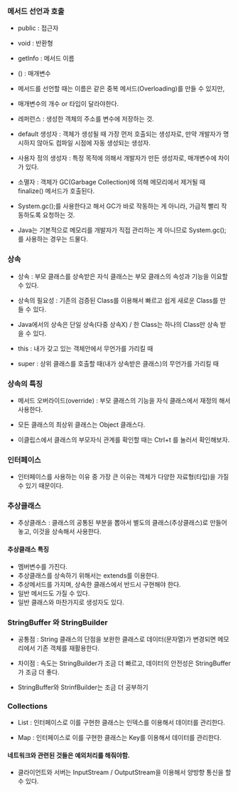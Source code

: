 ### 메서드 선언과 호출

- public : 접근자
- void : 반환형
- getInfo : 메서드 이름
- () : 매개변수

- 메서드를 선언할 때는 이름은 같은 중복 메서드(Overloading)를 만들 수 있지만,
- 매개변수의 개수 or 타입이 달라야한다.


- 레퍼런스 : 생성한 객체의 주소를 변수에 저장하는 것.

- default 생성자 : 객체가 생성될 때 가장 먼저 호출되는 생성자로, 만약 개발자가 명시하지 않아도 컴파일 시점에 자동 생성되는 생성자.

- 사용자 정의 생성자 : 특정 목적에 의해서 개발자가 만든 생성자로, 매개변수에 차이가 있다.

- 소멸자 : 객체가 GC(Garbage Collection)에 의해 메모리에서 제거될 때 finalize() 메서드가 호출된다.

- System.gc();를 사용한다고 해서 GC가 바로 작동하는 게 아니라, 가급적 빨리 작동하도록 요청하는 것.
- Java는 기본적으로 메모리를 개발자가 직접 관리하는 게 아니므로 System.gc();를 사용하는 경우는 드물다.

### 상속

- 상속 : 부모 클래스를 상속받은 자식 클래스는 부모 클래스의 속성과 기능을 이요할 수 있다.

- 상속의 필요성 : 기존의 검증된 Class를 이용해서 빠르고 쉽게 새로운 Class를 만들 수 있다.

- Java에서의 상속은 단일 상속(다중 상속X) / 한 Class는 하나의 Class만 상속 받을 수 있다.

- this : 내가 갖고 있는 객체안에서 무언가를 가리킬 때
- super : 상위 클래스를 호출할 때(내가 상속받은 클래스)의 무언가를 가리킬 때

### 상속의 특징

- 메서드 오버라이드(override) : 부모 클래스의 기능을 자식 클래스에서 재정의 해서 사용한다.

- 모든 클래스의 최상위 클래스는 Object 클래스다.
- 이클립스에서 클래스의 부모자식 관계를 확인할 때는 Ctrl+t 를 눌러서 확인해보자.

### 인터페이스

- 인터페이스를 사용하는 이유 중 가장 큰 이유는 객체가 다양한 자료형(타입)을 가질 수 있기 때문이다.

### 추상클래스

- 추상클래스 : 클래스의 공통된 부분을 뽑아서 별도의 클래스(추상클래스)로 만들어 놓고, 이것을 상속해서 사용한다.

#### 추상클래스 특징

- 멤버변수를 가진다.
- 추상클래스를 상속하기 위해서는 extends를 이용한다.
- 추상메서드를 가지며, 상속한 클래스에서 반드시 구현해야 한다.
- 일반 메서드도 가질 수 있다.
- 일반 클래스와 마찬가지로 생성자도 있다.

### StringBuffer 와 StringBuilder

- 공통점 : String 클래스의 단점을 보완한 클래스로 데이터(문자열)가 변경되면 메모리에서 기존 객체를 재활용한다.

- 차이점 : 속도는 StringBuilder가 조금 더 빠르고, 데이터의 안전성은 StringBuffer가 조금 더 좋다.

- StringBuffer와 StrinfBuilder는 조금 더 공부하기

### Collections

- List : 인터페이스로 이를 구현한 클래스는 인덱스를 이용해서 데이터를 관리한다.

- Map : 인터페이스로 이를 구현한 클래스는 Key를 이용해서 데이터를 관리한다.

#### 네트워크와 관련된 것들은 예외처리를 해줘야함.

- 클라이언트와 서버는 InputStream / OutputStream을 이용해서 양방향 통신을 할 수 있다.


